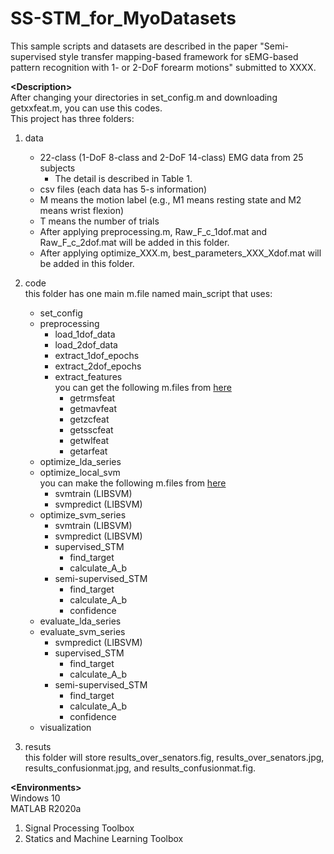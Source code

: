 # SS-STM_for_MyoDatasets

This sample scripts and datasets are described in the paper "Semi-supervised style transfer mapping-based framework for sEMG-based pattern recognition with 1- or 2-DoF forearm motions" submitted to XXXX.<br />

__\<Description\>__<br />
After changing your directories in set_config.m and downloading getxxfeat.m, you can use this codes.<br />
This project has three folders:<br />
1. data<br />
   - 22-class (1-DoF 8-class and 2-DoF 14-class) EMG data from 25 subjects<br />
        - The detail is described in Table 1.<br />
   - csv files (each data has 5-s information)<br />
   - M means the motion label (e.g., M1 means resting state and M2 means wrist flexion)<br />
   - T means the number of trials<br />
   - After applying preprocessing.m, Raw_F_c_1dof.mat and Raw_F_c_2dof.mat will be added in this folder.<br />
   - After applying optimize_XXX.m, best_parameters_XXX_Xdof.mat will be added in this folder.<br />

2. code<br />
   this folder has one main m.file named main_script that uses:<br />
   - set_config<br />
   - preprocessing<br />
        - load_1dof_data<br />
        - load_2dof_data<br />
        - extract_1dof_epochs<br />
        - extract_2dof_epochs<br />
        - extract_features<br />
        you can get the following m.files from <a href="http://www.sce.carleton.ca/faculty/chan/index.php?page=matlab" target="_blank">here</a><br />
            - getrmsfeat<br />
            - getmavfeat<br />
            - getzcfeat<br />
            - getsscfeat<br />
            - getwlfeat<br />
            - getarfeat<br />
    - optimize_lda_series<br />
    - optimize_local_svm<br />
        you can make the following m.files from <a href="https://www.csie.ntu.edu.tw/~cjlin/libsvm/#download" target="_blank">here</a><br />
        - svmtrain (LIBSVM)<br />
        - svmpredict (LIBSVM)<br />
    - optimize_svm_series<br />
        - svmtrain (LIBSVM)<br />
        - svmpredict (LIBSVM)<br />
        - supervised_STM<br />
            - find_target<br />
            - calculate_A_b<br />
        - semi-supervised_STM<br />
            - find_target<br />
            - calculate_A_b<br />
            - confidence<br />
    - evaluate_lda_series<br />
    - evaluate_svm_series<br />
        - svmpredict (LIBSVM)<br />
        - supervised_STM<br />
            - find_target<br />
            - calculate_A_b<br />
        - semi-supervised_STM<br />
            - find_target<br />
            - calculate_A_b<br />
            - confidence<br />
    - visualization<br />
        
3. resuts<br />
   this folder will store results_over_senators.fig, results_over_senators.jpg, results_confusionmat.jpg, and results_confusionmat.fig.<br />

__\<Environments\>__<br />
Windows 10<br />
MATLAB R2020a<br />
 1. Signal Processing Toolbox<br />
 2. Statics and Machine Learning Toolbox<br />